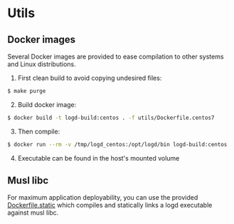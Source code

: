 # Utils

## Docker images
Several Docker images are provided to ease compilation to other systems and Linux distributions.

1. First clean build to avoid copying undesired files:
```sh
$ make purge
```

2. Build docker image:
```sh
$ docker build -t logd-build:centos . -f utils/Dockerfile.centos7
```

3. Then compile:
```sh
$ docker run --rm -v /tmp/logd_centos:/opt/logd/bin logd-build:centos
```

4. Executable can be found in the host's mounted volume


## Musl libc
For maximum application deployability, you can use the provided [Dockerfile.static](Dockerfile.static) which compiles and statically links a logd executable against musl libc.
